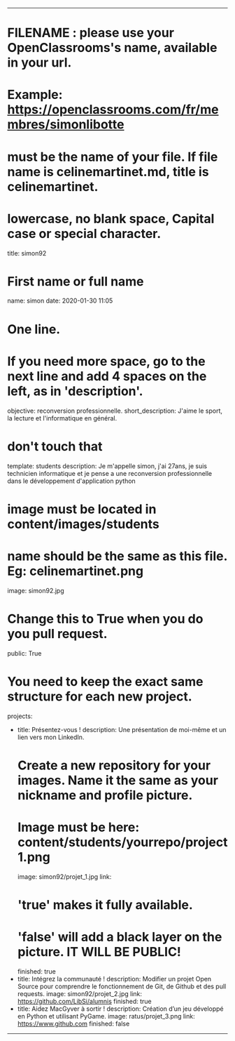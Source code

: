 ---

# FILENAME : please use your OpenClassrooms's name, available in your url.
# Example: https://openclassrooms.com/fr/membres/simonlibotte
# must be the name of your file. If file name is celinemartinet.md, title is celinemartinet.
# lowercase, no blank space, Capital case or special character.
title: simon92

# First name or full name
name: simon
date: 2020-01-30 11:05

# One line.
# If you need more space, go to the next line and add 4 spaces on the left, as in 'description'.
objective: reconversion professionnelle.
short_description: J'aime le sport, la lecture et l'informatique en général.

# don't touch that
template: students
description:
    Je m'appelle simon, j'ai 27ans, je suis technicien informatique et je pense a une reconversion professionnelle
	dans le développement d'application python

# image must be located in content/images/students
# name should be the same as this file. Eg: celinemartinet.png
image: simon92.jpg

# Change this to True when you do you pull request.
public: True

# You need to keep the exact same structure for each new project.
projects:
  - title: Présentez-vous !
    description: Une présentation de moi-même et un lien vers mon LinkedIn.
    # Create a new repository for your images. Name it the same as your nickname and profile picture.
    # Image must be here: content/students/yourrepo/project1.png
    image: simon92/projet_1.jpg
    link: 
    # 'true' makes it fully available.
    # 'false' will add a black layer on the picture. IT WILL BE PUBLIC!
    finished: true
  - title: Intégrez la communauté !
    description: Modifier un projet Open Source pour comprendre le fonctionnement de Git, de Github et des pull requests. 
    image: simon92/projet_2.jpg
    link: https://github.com/LibSi/alumnis
    finished: true
  - title: Aidez MacGyver à sortir !
    description: Création d’un jeu développé en Python et utilisant PyGame.
    image: ratus/projet_3.png
    link: https://www.github.com
    finished: false
---